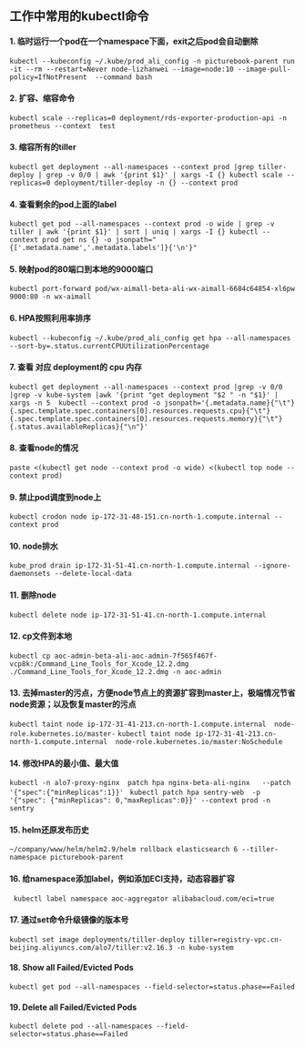 ## 工作中常用的kubectl命令
#### 1. 临时运行一个pod在一个namespace下面，exit之后pod会自动删除 
`kubectl --kubeconfig ~/.kube/prod_ali_config -n picturebook-parent run -it --rm --restart=Never node-lizhanwei --image=node:10 --image-pull-policy=IfNotPresent  --command bash`
#### 2. 扩容、缩容命令
`kubectl scale --replicas=0 deployment/rds-exporter-production-api -n prometheus --context  test`
#### 3. 缩容所有的tiller
`kubectl get deployment --all-namespaces --context prod |grep tiller-deploy | grep -v 0/0 | awk '{print $1}' | xargs -I {} kubectl scale --replicas=0 deployment/tiller-deploy -n {} --context prod`
#### 4. 查看剩余的pod上面的label
`kubectl get pod --all-namespaces --context prod -o wide | grep -v tiller | awk '{print $1}' | sort | uniq | xargs -I {} kubectl --context prod get ns {} -o jsonpath="{['.metadata.name','.metadata.labels']}{'\n'}"`
#### 5. 映射pod的80端口到本地的9000端口
`kubectl port-forward pod/wx-aimall-beta-ali-wx-aimall-6684c64854-xl6pw  9000:80 -n wx-aimall`
#### 6. HPA按照利用率排序
`kubectl --kubeconfig ~/.kube/prod_ali_config get hpa --all-namespaces  --sort-by=.status.currentCPUUtilizationPercentage`
#### 7. 查看 对应 deployment的 cpu 内存 
`kubectl get deployment --all-namespaces --context prod |grep -v 0/0 |grep -v kube-system |awk '{print "get deployment "$2 " -n "$1}' | xargs -n 5  kubectl --context prod -o jsonpath='{.metadata.name}{"\t"}{.spec.template.spec.containers[0].resources.requests.cpu}{"\t"}{.spec.template.spec.containers[0].resources.requests.memory}{"\t"}{.status.availableReplicas}{"\n"}' `
#### 8. 查看node的情况
`paste <(kubectl get node --context prod -o wide) <(kubectl top node --context prod)`
#### 9. 禁止pod调度到node上
`kubectl crodon node ip-172-31-48-151.cn-north-1.compute.internal --context prod`
#### 10. node排水
`kube_prod drain ip-172-31-51-41.cn-north-1.compute.internal --ignore-daemonsets --delete-local-data`
#### 11. 删除node
`kubectl delete node ip-172-31-51-41.cn-north-1.compute.internal`
#### 12. cp文件到本地
`kubectl cp aoc-admin-beta-ali-aoc-admin-7f565f467f-vcp8k:/Command_Line_Tools_for_Xcode_12.2.dmg ./Command_Line_Tools_for_Xcode_12.2.dmg -n aoc-admin`
#### 13. 去掉master的污点，方便node节点上的资源扩容到master上，极端情况节省node资源；以及恢复master的污点
`kubectl taint node ip-172-31-41-213.cn-north-1.compute.internal  node-role.kubernetes.io/master-`
`kubectl taint node ip-172-31-41-213.cn-north-1.compute.internal  node-role.kubernetes.io/master:NoSchedule`
#### 14. 修改HPA的最小值、最大值
`kubectl -n alo7-proxy-nginx  patch hpa nginx-beta-ali-nginx   --patch '{"spec":{"minReplicas":1}}'`
` kubectl patch hpa sentry-web  -p '{"spec": {"minReplicas": 0,"maxReplicas":0}}' --context prod -n sentry`
#### 15. helm还原发布历史
`~/company/www/helm/helm2.9/helm rollback elasticsearch 6 --tiller-namespace picturebook-parent`
#### 16. 给namespace添加label，例如添加ECI支持，动态容器扩容
` kubectl label namespace aoc-aggregator alibabacloud.com/eci=true`
#### 17. 通过set命令升级镜像的版本号
`kubectl set image deployments/tiller-deploy tiller=registry-vpc.cn-beijing.aliyuncs.com/alo7/tiller:v2.16.3 -n kube-system`
#### 18. Show all Failed/Evicted Pods
`kubectl get pod --all-namespaces --field-selector=status.phase==Failed`
#### 19. Delete all Failed/Evicted Pods
`kubectl delete pod --all-namespaces --field-selector=status.phase==Failed`

